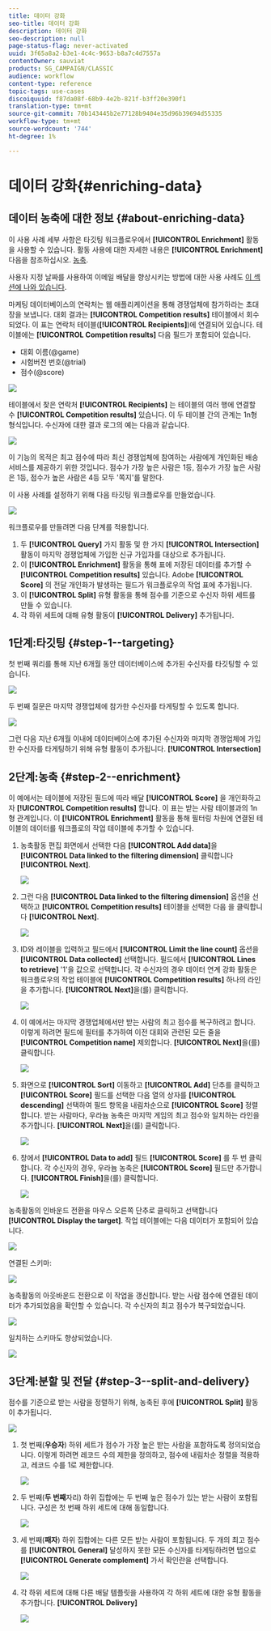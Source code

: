 ```yaml
---
title: 데이터 강화
seo-title: 데이터 강화
description: 데이터 강화
seo-description: null
page-status-flag: never-activated
uuid: 3f65a8a2-b3e1-4c4c-9653-b8a7c4d7557a
contentOwner: sauviat
products: SG_CAMPAIGN/CLASSIC
audience: workflow
content-type: reference
topic-tags: use-cases
discoiquuid: f87da08f-68b9-4e2b-821f-b3ff20e390f1
translation-type: tm+mt
source-git-commit: 70b143445b2e77128b9404e35d96b39694d55335
workflow-type: tm+mt
source-wordcount: '744'
ht-degree: 1%

---
```



# 데이터 강화{#enriching-data}

## 데이터 농축에 대한 정보 {#about-enriching-data}

이 사용 사례 세부 사항은 타깃팅 워크플로우에서 **[!UICONTROL Enrichment]** 활동을 사용할 수 있습니다. 활동 사용에 대한 자세한 내용은 **[!UICONTROL Enrichment]** 다음을 참조하십시오. [농축](../../workflow/using/enrichment.md).

사용자 지정 날짜를 사용하여 이메일 배달을 향상시키는 방법에 대한 사용 사례도 [이 섹션에 나와 있습니다](../../workflow/using/email-enrichment-with-custom-date-fields.md).

마케팅 데이터베이스의 연락처는 웹 애플리케이션을 통해 경쟁업체에 참가하라는 초대장을 보냅니다. 대회 결과는 **[!UICONTROL Competition results]** 테이블에서 회수되었다. 이 표는 연락처 테이블(**[!UICONTROL Recipients]**)에 연결되어 있습니다. 테이블에는 **[!UICONTROL Competition results]** 다음 필드가 포함되어 있습니다.

* 대회 이름(@game)
* 시험버전 번호(@trial)
* 점수(@score)

![](assets/uc1_enrich_1.png)

테이블에서 찾은 연락처 **[!UICONTROL Recipients]** 는 테이블의 여러 행에 연결할 수 **[!UICONTROL Competition results]** 있습니다. 이 두 테이블 간의 관계는 1n형 형식입니다. 수신자에 대한 결과 로그의 예는 다음과 같습니다.

![](assets/uc1_enrich_2.png)

이 기능의 목적은 최고 점수에 따라 최신 경쟁업체에 참여하는 사람에게 개인화된 배송 서비스를 제공하기 위한 것입니다. 점수가 가장 높은 사람은 1등, 점수가 가장 높은 사람은 1등, 점수가 높은 사람은 4등 모두 &#39;쪽지&#39;를 말한다.

이 사용 사례를 설정하기 위해 다음 타깃팅 워크플로우를 만들었습니다.

![](assets/uc1_enrich_3.png)

워크플로우를 만들려면 다음 단계를 적용합니다.

1. 두 **[!UICONTROL Query]** 가지 활동 및 한 가지 **[!UICONTROL Intersection]** 활동이 마지막 경쟁업체에 가입한 신규 가입자를 대상으로 추가됩니다.
1. 이 **[!UICONTROL Enrichment]** 활동을 통해 표에 저장된 데이터를 추가할 수 **[!UICONTROL Competition results]** 있습니다. Adobe **[!UICONTROL Score]** 의 전달 개인화가 발생하는 필드가 워크플로우의 작업 표에 추가됩니다.
1. 이 **[!UICONTROL Split]** 유형 활동을 통해 점수를 기준으로 수신자 하위 세트를 만들 수 있습니다.
1. 각 하위 세트에 대해 유형 활동이 **[!UICONTROL Delivery]** 추가됩니다.

## 1단계:타깃팅 {#step-1--targeting}

첫 번째 쿼리를 통해 지난 6개월 동안 데이터베이스에 추가된 수신자를 타깃팅할 수 있습니다.

![](assets/uc1_enrich_4.png)

두 번째 질문은 마지막 경쟁업체에 참가한 수신자를 타게팅할 수 있도록 합니다.

![](assets/uc1_enrich_5.png)

그런 다음 지난 6개월 이내에 데이터베이스에 추가된 수신자와 마지막 경쟁업체에 가입한 수신자를 타게팅하기 위해 유형 활동이 추가됩니다. **[!UICONTROL Intersection]**

## 2단계:농축 {#step-2--enrichment}

이 예에서는 테이블에 저장된 필드에 따라 배달 **[!UICONTROL Score]** 을 개인화하고자 **[!UICONTROL Competition results]** 합니다. 이 표는 받는 사람 테이블과의 1n형 관계입니다. 이 **[!UICONTROL Enrichment]** 활동을 통해 필터링 차원에 연결된 테이블의 데이터를 워크플로의 작업 테이블에 추가할 수 있습니다.

1. 농축활동 편집 화면에서 선택한 다음 **[!UICONTROL Add data]**&#x200B;을 **[!UICONTROL Data linked to the filtering dimension]** 클릭합니다 **[!UICONTROL Next]**.

   ![](assets/uc1_enrich_6.png)

1. 그런 다음 **[!UICONTROL Data linked to the filtering dimension]** 옵션을 선택하고 **[!UICONTROL Competition results]** 테이블을 선택한 다음 을 클릭합니다 **[!UICONTROL Next]**.

   ![](assets/uc1_enrich_7.png)

1. ID와 레이블을 입력하고 필드에서 **[!UICONTROL Limit the line count]** 옵션을 **[!UICONTROL Data collected]** 선택합니다. 필드에서 **[!UICONTROL Lines to retrieve]** &#39;1&#39;을 값으로 선택합니다. 각 수신자의 경우 데이터 연계 강화 활동은 워크플로우의 작업 테이블에 **[!UICONTROL Competition results]** 하나의 라인을 추가합니다. **[!UICONTROL Next]**&#x200B;을(를) 클릭합니다.

   ![](assets/uc1_enrich_8.png)

1. 이 예에서는 마지막 경쟁업체에서만 받는 사람의 최고 점수를 복구하려고 합니다. 이렇게 하려면 필드에 필터를 추가하여 이전 대회와 관련된 모든 줄을 **[!UICONTROL Competition name]** 제외합니다. **[!UICONTROL Next]**&#x200B;을(를) 클릭합니다.

   ![](assets/uc1_enrich_9.png)

1. 화면으로 **[!UICONTROL Sort]** 이동하고 **[!UICONTROL Add]** 단추를 클릭하고 **[!UICONTROL Score]** 필드를 선택한 다음 열의 상자를 **[!UICONTROL descending]** 선택하여 필드 항목을 내림차순으로 **[!UICONTROL Score]** 정렬합니다. 받는 사람마다, 우라늄 농축은 마지막 게임의 최고 점수와 일치하는 라인을 추가합니다. **[!UICONTROL Next]**&#x200B;을(를) 클릭합니다.

   ![](assets/uc1_enrich_10.png)

1. 창에서 **[!UICONTROL Data to add]** 필드 **[!UICONTROL Score]** 를 두 번 클릭합니다. 각 수신자의 경우, 우라늄 농축은 **[!UICONTROL Score]** 필드만 추가합니다. **[!UICONTROL Finish]**&#x200B;을(를) 클릭합니다.

   ![](assets/uc1_enrich_11.png)

농축활동의 인바운드 전환을 마우스 오른쪽 단추로 클릭하고 선택합니다 **[!UICONTROL Display the target]**. 작업 테이블에는 다음 데이터가 포함되어 있습니다.

![](assets/uc1_enrich_13.png)

연결된 스키마:

![](assets/uc1_enrich_15.png)

농축활동의 아웃바운드 전환으로 이 작업을 갱신합니다. 받는 사람 점수에 연결된 데이터가 추가되었음을 확인할 수 있습니다. 각 수신자의 최고 점수가 복구되었습니다.

![](assets/uc1_enrich_12.png)

일치하는 스키마도 향상되었습니다.

![](assets/uc1_enrich_14.png)

## 3단계:분할 및 전달 {#step-3--split-and-delivery}

점수를 기준으로 받는 사람을 정렬하기 위해, 농축된 후에 **[!UICONTROL Split]** 활동이 추가됩니다.

![](assets/uc1_enrich_18.png)

1. 첫 번째(**우승자**) 하위 세트가 점수가 가장 높은 받는 사람을 포함하도록 정의되었습니다. 이렇게 하려면 레코드 수의 제한을 정의하고, 점수에 내림차순 정렬을 적용하고, 레코드 수를 1로 제한합니다.

   ![](assets/uc1_enrich_16.png)

1. 두 번째(**두 번째**&#x200B;자리) 하위 집합에는 두 번째 높은 점수가 있는 받는 사람이 포함됩니다. 구성은 첫 번째 하위 세트에 대해 동일합니다.

   ![](assets/uc1_enrich_17.png)

1. 세 번째(**패자**) 하위 집합에는 다른 모든 받는 사람이 포함됩니다. 두 개의 최고 점수를 **[!UICONTROL General]** 달성하지 못한 모든 수신자를 타게팅하려면 탭으로 **[!UICONTROL Generate complement]** 가서 확인란을 선택합니다.

   ![](assets/uc1_enrich_19.png)

1. 각 하위 세트에 대해 다른 배달 템플릿을 사용하여 각 하위 세트에 대한 유형 활동을 추가합니다. **[!UICONTROL Delivery]**

   ![](assets/uc1_enrich_20.png)

